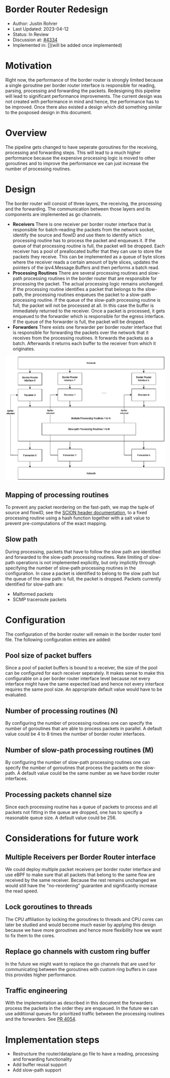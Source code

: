 # Border Router Redesign
* Author: Justin Rohrer
* Last Updated: 2023-04-12
* Status: In Review
* Discussion at: [#4334](https://github.com/scionproto/scion/issues/4334)
* Implemented in: [](will be added once implemented)

# Motivation
Right now, the performance of the border router is strongly limited because a single goroutine per
border router interface is responsible for reading, parsing, processing and forwarding the packets.
Redesigning this pipeline will lead to significant performance improvements.
The current design was not created with performance in mind and hence, the performance has to be improved.
Once there also existed a design which did something similar to the posposed design in this document.

# Overview
The pipeline gets changed to have seperate goroutines for the receiving, processing and forwarding steps.
This will lead to a much higher performance because the expensive processing logic is moved to other
goroutines and to improve the performance we can just increase the number of processing routines.

# Design
The border router will consist of three layers, the receiving, the processing and the forwarding.
The communication between those layers and its components are implemented as go channels.

* **Receivers** There is one receiver per border router interface that is responsible for batch-reading the
packets from the network socket, identify the source and flowID and use them to identify which processing
routine has to process the packet and enqueues it.
If the queue of that processing routine is full, the packet will be dropped.
Each receiver has a pool of preallocated buffer that they can use to store the packets they receive.
This can be implemented as a queue of byte slices where the receiver reads a certain amount of byte slices,
updates the pointers of the ipv4.Message.Buffers and then performs a batch read.
* **Processing Routines** There are several processing routines and slow-path processing routines
in the border router that are responsible for processing the packet.
The actual processing logic remains unchanged.
If the processing routine identifies a packet that belongs to the slow-path, the processing routines enqueues
the packet to a slow-path processing routine. If the queue of the slow-path processing routine is full, the
packet will not be processed at all. In this case the buffer is immediately returned to the receiver.
Once a packet is processed, it gets enqueued to the forwarder which is responsible for the egress interface.
If the queue of the forwarder is full, the packet will be dropped.
* **Forwarders** There exists one forwarder per border router interface that is responsible for forwarding the
packets over the network that it receives from the processing routines. It forwards the packets as a batch.
Afterwards it returns each buffer to the receiver from which it originates.

![Border Router Design](fig/border_router/br_design.png)

## Mapping of processing routines
To prevent any packet reordering on the fast-path, we map the tuple of source and flowID, see the
[SCION header documentation](https://github.com/scionproto/scion/blob/master/doc/protocols/scion-header.rst),
to a fixed processing routine using a hash function together with a salt value to prevent pre-computations of the exact mapping.

## Slow path
During processing, packets that have to follow the slow path are identified and forwarded to the
slow-path processing routines.
Rate limiting of slow-path operations is not implemented explicitly, but only implictily through specifying the number of slow-path processing routines in the configuration.
In case a packet is identified to belong to the slow path but the queue of the slow path is full, the
packet is dropped.
Packets currently identified for slow-path are:
* Malformed packets
* SCMP traceroute packets

# Configuration
The configuration of the border router will remain in the border router toml file.
The following configuration entries are added:

## Pool size of packet buffers
Since a pool of packet buffers is bound to a receiver, the size of the pool can be configured for each
receiver seperately.
It makes sense to make this configurable on a per border router interface level because not every 
interface might have the same expected load and hence not every interface requires the same pool size.
An appropriate default value would have to be evaluated.

## Number of processing routines (N)
By configuring the number of processing routines one can specify the number of goroutines that are able
to process packets in parallel.
A default value could be 4 to 8 times the number of border router interfaces.

## Number of slow-path processing routines (M)
By configuring the number of slow-path processing routines one can specify the number of goroutines that
process the packets on the slow-path.
A default value could be the same number as we have border router interfaces.

## Processing packets channel size
Since each processing routine has a queue of packets to process and all packets not fitting in the queue
are dropped, one has to specify a reasonable queue size.
A default value could be 256.

# Considerations for future work
## Multiple Receivers per Border Router interface
We could deploy multiple packet receivers per border router interface and use eBPF to make sure that all
packets that belong to the same flow are received by the same receiver.
Because the rest remains unchanged we would still have the "no-reordering" guarantee and significantly
increase the read speed.

## Lock goroutines to threads
The CPU affiliation by locking the goroutines to threads and CPU cores can later be studied and would become
much easier by applying this design because we have more goroutines and hence more flexibility how we want to fix
them to the cores.

## Replace go channels with custom ring buffer
In the future we might want to replace the go channels that are used for communicating between the goroutines
with custom ring buffers in case this provides higher performance.

## Traffic engineering
With the implementation as described in this document the forwarders process the packets in the order they are enqueued.
In the future we can use additional queues for prioritized traffic between the processing routines and the forwarders.
See [PR 4054](https://github.com/scionproto/scion/pull/4054).

# Implementation steps
* Restructure the router/dataplane.go file to have a reading, processing and forwarding functionality
* Add buffer reusal support
* Add slow-path support